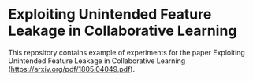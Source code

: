 # Exploiting Unintended Feature Leakage in Collaborative Learning
This repository contains example of experiments for the paper Exploiting Unintended Feature Leakage in Collaborative Learning (https://arxiv.org/pdf/1805.04049.pdf).

